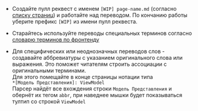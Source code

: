 * Создайте пулл реквест с именем `[WIP] page-name.md` (согласно [списку страниц](https://github.com/vuejs-ru/vuejs.org/issues/4)) и работайте над переводом. По кончанию работы уберите префикс `[WIP]` из имени пулл реквеста.

* Старайтесь используйте переводы специальных терминов согласно [словарю терминов по фронтенду](https://github.com/web-standards-ru/dictionary/blob/master/Dictionary.md)

* Для специфических или неоднозначных переводов слов - создавайте аббревиатуры с указанием оригинального слова или выражения. Это поможет читателям строить ассоциации с оригинальными терминами.  
Для этого помещайте в конце страницы нотации типа  
`*[Модель Представления]: ViewModel`  
Парсер найдёт все вхождения строки `Модель Представления` и обернёт их тегом `abbr`, при наведнее мышки будет показываться тултип со строкой `ViewModel` 
